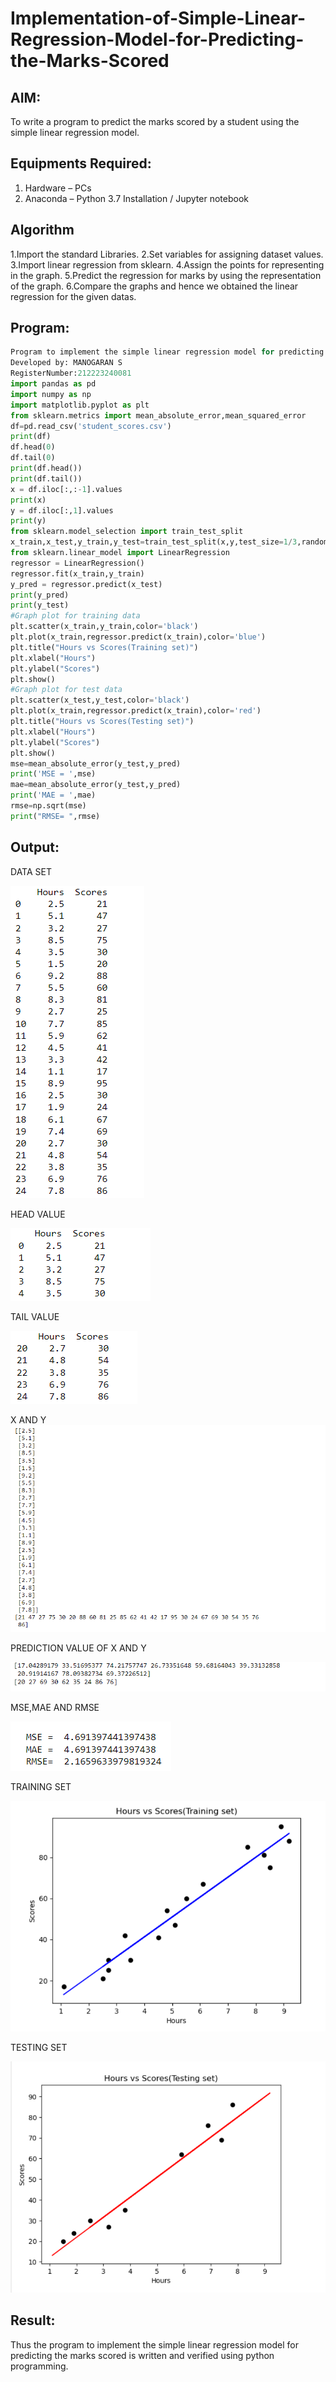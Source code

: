 # Implementation-of-Simple-Linear-Regression-Model-for-Predicting-the-Marks-Scored

## AIM:
To write a program to predict the marks scored by a student using the simple linear regression model.

## Equipments Required:
1. Hardware – PCs
2. Anaconda – Python 3.7 Installation / Jupyter notebook

## Algorithm
1.Import the standard Libraries.
2.Set variables for assigning dataset values.
3.Import linear regression from sklearn.
4.Assign the points for representing in the graph.
5.Predict the regression for marks by using the representation of the graph.
6.Compare the graphs and hence we obtained the linear regression for the given datas.

## Program:
```python
Program to implement the simple linear regression model for predicting the marks scored.
Developed by: MANOGARAN S
RegisterNumber:212223240081
import pandas as pd
import numpy as np
import matplotlib.pyplot as plt
from sklearn.metrics import mean_absolute_error,mean_squared_error
df=pd.read_csv('student_scores.csv')
print(df)
df.head(0)
df.tail(0)
print(df.head())
print(df.tail())
x = df.iloc[:,:-1].values
print(x)
y = df.iloc[:,1].values
print(y)
from sklearn.model_selection import train_test_split
x_train,x_test,y_train,y_test=train_test_split(x,y,test_size=1/3,random_state=0)
from sklearn.linear_model import LinearRegression
regressor = LinearRegression()
regressor.fit(x_train,y_train)
y_pred = regressor.predict(x_test)
print(y_pred)
print(y_test)
#Graph plot for training data
plt.scatter(x_train,y_train,color='black')
plt.plot(x_train,regressor.predict(x_train),color='blue')
plt.title("Hours vs Scores(Training set)")
plt.xlabel("Hours")
plt.ylabel("Scores")
plt.show()
#Graph plot for test data
plt.scatter(x_test,y_test,color='black')
plt.plot(x_train,regressor.predict(x_train),color='red')
plt.title("Hours vs Scores(Testing set)")
plt.xlabel("Hours")
plt.ylabel("Scores")
plt.show()
mse=mean_absolute_error(y_test,y_pred)
print('MSE = ',mse)
mae=mean_absolute_error(y_test,y_pred)
print('MAE = ',mae)
rmse=np.sqrt(mse)
print("RMSE= ",rmse)


```

## Output:
DATA SET

![alt text](<Screenshot 2024-02-23 101600.png>)

HEAD VALUE

![alt text](<Screenshot 2024-02-23 101609.png>)

TAIL VALUE

![alt text](<Screenshot 2024-02-23 101615.png>)

X AND Y
![alt text](<Screenshot 2024-02-23 101643.png>) 


PREDICTION VALUE OF X AND Y

![alt text](<Screenshot 2024-02-23 101700.png>)

MSE,MAE AND RMSE

![alt text](<Screenshot 2024-02-23 101732.png>)

TRAINING SET

![alt text](<Screenshot 2024-02-23 101744.png>)

TESTING SET

![alt text](<Screenshot 2024-02-23 101753.png>)

## Result:
Thus the program to implement the simple linear regression model for predicting the marks scored is written and verified using python programming.
